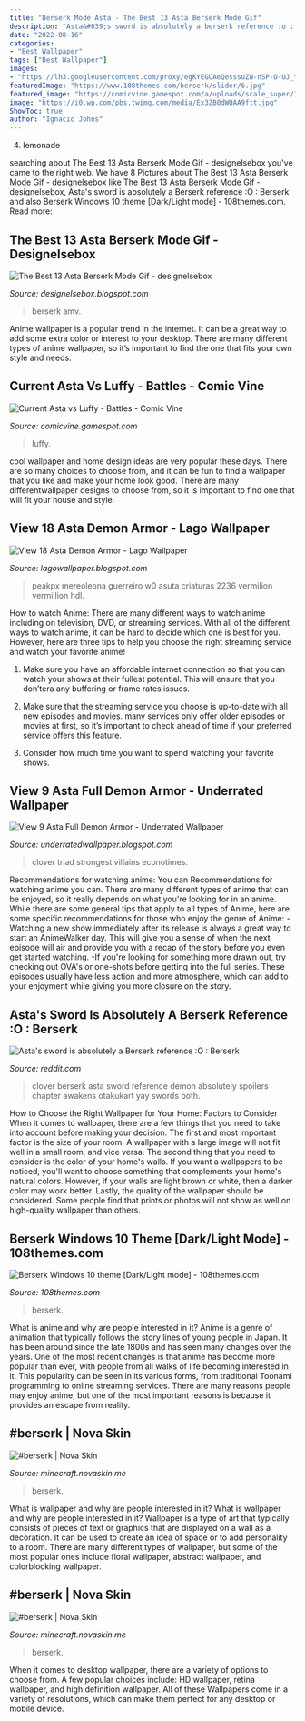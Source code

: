 ```yaml
---
title: "Berserk Mode Asta - The Best 13 Asta Berserk Mode Gif"
description: "Asta&#039;s sword is absolutely a berserk reference :o : berserk"
date: "2022-08-16"
categories:
- "Best Wallpaper"
tags: ["Best Wallpaper"]
images:
- "https://lh3.googleusercontent.com/proxy/egKYEGCAeQesssuZW-nSP-O-UJ_tGJNq5u3tvXzB138syzUIelaL_I6ZsVtTfMZilF_0gBHXWh0aAm_Oe3Cn8dWKSTWaqajonNB-Agh-aPqJSF7O2smKfgAkSfGF0-2G7lPLtmqkEvCFjN0ubuI=w1200-h630-p-k-no-nu"
featuredImage: "https://www.108themes.com/berserk/slider/6.jpg"
featured_image: "https://comicvine.gamespot.com/a/uploads/scale_super/11143/111436585/7683347-gettyimages-11379750631.jpg"
image: "https://i0.wp.com/pbs.twimg.com/media/Ex3ZB0dWQAA9ftt.jpg"
ShowToc: true
author: "Ignacio Johns"
---
```



4. lemonade 

	

		
searching about The Best 13 Asta Berserk Mode Gif - designelsebox you've came to the right web. We have 8 Pictures about The Best 13 Asta Berserk Mode Gif - designelsebox like The Best 13 Asta Berserk Mode Gif - designelsebox, Asta&#039;s sword is absolutely a Berserk reference :O : Berserk and also Berserk Windows 10 theme [Dark/Light mode] - 108themes.com. Read more:
		
    
## The Best 13 Asta Berserk Mode Gif - Designelsebox

<img loading=lazy src="https://i0.wp.com/i.makeagif.com/media/1-03-2019/qSMBPh.gif" onerror="this.onerror=null;this.src='https://tse2.mm.bing.net/th?id=OIP.WILsVIA3Y4ENhoRxIKXe_gHaEK&amp;pid=15.1';" alt="The Best 13 Asta Berserk Mode Gif - designelsebox">

_Source: designelsebox.blogspot.com_

>berserk amv. 

	

Anime wallpaper is a popular trend in the internet. It can be a great way to add some extra color or interest to your desktop. There are many different types of anime wallpaper, so it’s important to find the one that fits your own style and needs.

    
## Current Asta Vs Luffy - Battles - Comic Vine

<img loading=lazy src="https://comicvine.gamespot.com/a/uploads/scale_super/11143/111436585/7683347-gettyimages-11379750631.jpg" onerror="this.onerror=null;this.src='https://tse4.mm.bing.net/th?id=OIP.niyAYg7_89C6i6HTE8bbvQHaDt&amp;pid=15.1';" alt="Current Asta vs Luffy - Battles - Comic Vine">

_Source: comicvine.gamespot.com_

>luffy. 

	

cool wallpaper and home design ideas are very popular these days. There are so many choices to choose from, and it can be fun to find a wallpaper that you like and make your home look good. There are many differentwallpaper designs to choose from, so it is important to find one that will fit your house and style.

    
## View 18 Asta Demon Armor - Lago Wallpaper

<img loading=lazy src="https://i0.wp.com/pbs.twimg.com/media/Ex3ZB0dWQAA9ftt.jpg" onerror="this.onerror=null;this.src='https://tse4.mm.bing.net/th?id=OIP.bFEem4icG0xcwld85ruguAHaLw&amp;pid=15.1';" alt="View 18 Asta Demon Armor - Lago Wallpaper">

_Source: lagowallpaper.blogspot.com_

>peakpx mereoleona guerreiro w0 asuta criaturas 2236 vermilion vermillion hdl. 

	

How to watch Anime: There are many different ways to watch anime including on television, DVD, or streaming services.
With all of the different ways to watch anime, it can be hard to decide which one is best for you. However, here are three tips to help you choose the right streaming service and watch your favorite anime!
1. Make sure you have an affordable internet connection so that you can watch your shows at their fullest potential. This will ensure that you don’tera any buffering or frame rates issues.

2. Make sure that the streaming service you choose is up-to-date with all new episodes and movies. many services only offer older episodes or movies at first, so it’s important to check ahead of time if your preferred service offers this feature.

3. Consider how much time you want to spend watching your favorite shows.

    
## View 9 Asta Full Demon Armor - Underrated Wallpaper

<img loading=lazy src="https://lh3.googleusercontent.com/proxy/egKYEGCAeQesssuZW-nSP-O-UJ_tGJNq5u3tvXzB138syzUIelaL_I6ZsVtTfMZilF_0gBHXWh0aAm_Oe3Cn8dWKSTWaqajonNB-Agh-aPqJSF7O2smKfgAkSfGF0-2G7lPLtmqkEvCFjN0ubuI=w1200-h630-p-k-no-nu" onerror="this.onerror=null;this.src='https://tse2.mm.bing.net/th?id=OIP.xRJ95TBmoPYKPBMTvpKhJwHaEf&amp;pid=15.1';" alt="View 9 Asta Full Demon Armor - Underrated Wallpaper">

_Source: underratedwallpaper.blogspot.com_

>clover triad strongest villains econotimes. 

	

Recommendations for watching anime: You can
Recommendations for watching anime you can. There are many different types of anime that can be enjoyed, so it really depends on what you're looking for in an anime. While there are some general tips that apply to all types of Anime, here are some specific recommendations for those who enjoy the genre of Anime: 
-Watching a new show immediately after its release is always a great way to start an AnimeWalker day. This will give you a sense of when the next episode will air and provide you with a recap of the story before you even get started watching. 
-If you're looking for something more drawn out, try checking out OVA's or one-shots before getting into the full series. These episodes usually have less action and more atmosphere, which can add to your enjoyment while giving you more closure on the story.

    
## Asta&#039;s Sword Is Absolutely A Berserk Reference :O : Berserk

<img loading=lazy src="https://i.redd.it/bk8o00pkcz231.png" onerror="this.onerror=null;this.src='https://tse2.mm.bing.net/th?id=OIP.giMNHrac7dC_Ci4hn6CMkgHaFS&amp;pid=15.1';" alt="Asta&#039;s sword is absolutely a Berserk reference :O : Berserk">

_Source: reddit.com_

>clover berserk asta sword reference demon absolutely spoilers chapter awakens otakukart yay swords both. 

	

How to Choose the Right Wallpaper for Your Home: Factors to Consider
When it comes to wallpaper, there are a few things that you need to take into account before making your decision. The first and most important factor is the size of your room. A wallpaper with a large image will not fit well in a small room, and vice versa. 
The second thing that you need to consider is the color of your home's walls. If you want a wallpapers to be noticed, you'll want to choose something that complements your home's natural colors. However, if your walls are light brown or white, then a darker color may work better. 
Lastly, the quality of the wallpaper should be considered. Some people find that prints or photos will not show as well on high-quality wallpaper than others.

    
## Berserk Windows 10 Theme [Dark/Light Mode] - 108themes.com

<img loading=lazy src="https://www.108themes.com/berserk/slider/6.jpg" onerror="this.onerror=null;this.src='https://tse2.mm.bing.net/th?id=OIP.KuSve_j01cMMauJJ6SAkOAHaEK&amp;pid=15.1';" alt="Berserk Windows 10 theme [Dark/Light mode] - 108themes.com">

_Source: 108themes.com_

>berserk. 

	

What is anime and why are people interested in it?
Anime is a genre of animation that typically follows the story lines of young people in Japan. It has been around since the late 1800s and has seen many changes over the years. One of the most recent changes is that anime has become more popular than ever, with people from all walks of life becoming interested in it. This popularity can be seen in its various forms, from traditional Toonami programming to online streaming services. There are many reasons people may enjoy anime, but one of the most important reasons is because it provides an escape from reality.

    
## #berserk | Nova Skin

<img loading=lazy src="https://lh3.googleusercontent.com/ul0NTy43802jTyZQ33Sg0owB5QAJCMThxndwwxpzcmuK_W-9nyq18ebN_6uJGRAgc4olWBTqh8n8Bqo331gE40_UWO5s70vc4SP7=s400" onerror="this.onerror=null;this.src='https://tse1.mm.bing.net/th?id=OIP.MsR65W8jdBH-9GLfmpYLwAAAAA&amp;pid=15.1';" alt="#berserk | Nova Skin">

_Source: minecraft.novaskin.me_

>berserk. 

	

What is wallpaper and why are people interested in it?
What is wallpaper and why are people interested in it?
Wallpaper is a type of art that typically consists of pieces of text or graphics that are displayed on a wall as a decoration. It can be used to create an idea of space or to add personality to a room. There are many different types of wallpaper, but some of the most popular ones include floral wallpaper, abstract wallpaper, and colorblocking wallpaper.

    
## #berserk | Nova Skin

<img loading=lazy src="https://lh3.googleusercontent.com/sZl3AjQbYa3uPtjoSAe5abfhYrow0EqfBBD5En-UO3px09oy4__6_w5b6SYvUi8boP2flxRA5F1zrtWU8Y3I5xyzQ6YWV5fx_A=s400" onerror="this.onerror=null;this.src='https://tse3.mm.bing.net/th?id=OIP.E67FStmkGKfxdo95QW-u8QAAAA&amp;pid=15.1';" alt="#berserk | Nova Skin">

_Source: minecraft.novaskin.me_

>berserk. 

	

When it comes to desktop wallpaper, there are a variety of options to choose from. A few popular choices include: HD wallpaper, retina wallpaper, and high definition wallpaper. All of these Wallpapers come in a variety of resolutions, which can make them perfect for any desktop or mobile device. 


